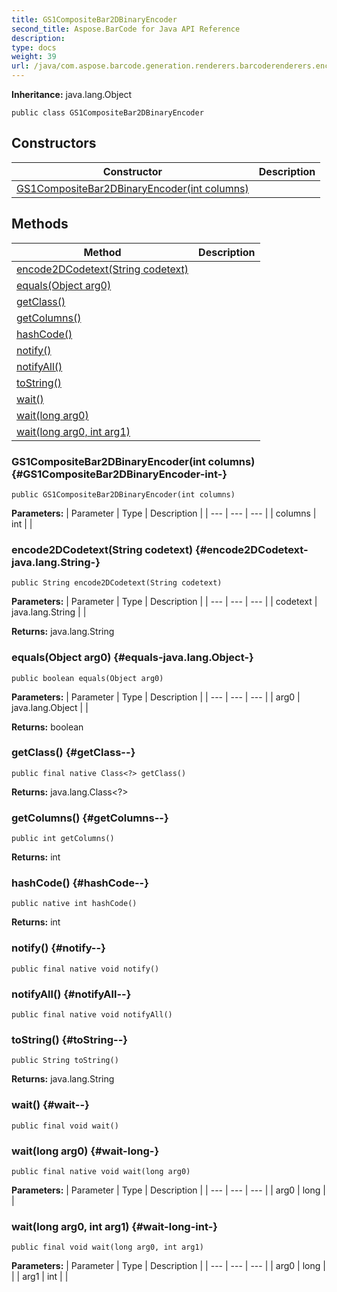```yaml
---
title: GS1CompositeBar2DBinaryEncoder
second_title: Aspose.BarCode for Java API Reference
description: 
type: docs
weight: 39
url: /java/com.aspose.barcode.generation.renderers.barcoderenderers.encoders/gs1compositebar2dbinaryencoder/
---
```

**Inheritance:**
java.lang.Object
```
public class GS1CompositeBar2DBinaryEncoder
```
## Constructors

| Constructor | Description |
| --- | --- |
| [GS1CompositeBar2DBinaryEncoder(int columns)](#GS1CompositeBar2DBinaryEncoder-int-) |  |
## Methods

| Method | Description |
| --- | --- |
| [encode2DCodetext(String codetext)](#encode2DCodetext-java.lang.String-) |  |
| [equals(Object arg0)](#equals-java.lang.Object-) |  |
| [getClass()](#getClass--) |  |
| [getColumns()](#getColumns--) |  |
| [hashCode()](#hashCode--) |  |
| [notify()](#notify--) |  |
| [notifyAll()](#notifyAll--) |  |
| [toString()](#toString--) |  |
| [wait()](#wait--) |  |
| [wait(long arg0)](#wait-long-) |  |
| [wait(long arg0, int arg1)](#wait-long-int-) |  |
### GS1CompositeBar2DBinaryEncoder(int columns) {#GS1CompositeBar2DBinaryEncoder-int-}
```
public GS1CompositeBar2DBinaryEncoder(int columns)
```


**Parameters:**
| Parameter | Type | Description |
| --- | --- | --- |
| columns | int |  |

### encode2DCodetext(String codetext) {#encode2DCodetext-java.lang.String-}
```
public String encode2DCodetext(String codetext)
```




**Parameters:**
| Parameter | Type | Description |
| --- | --- | --- |
| codetext | java.lang.String |  |

**Returns:**
java.lang.String
### equals(Object arg0) {#equals-java.lang.Object-}
```
public boolean equals(Object arg0)
```




**Parameters:**
| Parameter | Type | Description |
| --- | --- | --- |
| arg0 | java.lang.Object |  |

**Returns:**
boolean
### getClass() {#getClass--}
```
public final native Class<?> getClass()
```




**Returns:**
java.lang.Class<?>
### getColumns() {#getColumns--}
```
public int getColumns()
```




**Returns:**
int
### hashCode() {#hashCode--}
```
public native int hashCode()
```




**Returns:**
int
### notify() {#notify--}
```
public final native void notify()
```




### notifyAll() {#notifyAll--}
```
public final native void notifyAll()
```




### toString() {#toString--}
```
public String toString()
```




**Returns:**
java.lang.String
### wait() {#wait--}
```
public final void wait()
```




### wait(long arg0) {#wait-long-}
```
public final native void wait(long arg0)
```




**Parameters:**
| Parameter | Type | Description |
| --- | --- | --- |
| arg0 | long |  |

### wait(long arg0, int arg1) {#wait-long-int-}
```
public final void wait(long arg0, int arg1)
```




**Parameters:**
| Parameter | Type | Description |
| --- | --- | --- |
| arg0 | long |  |
| arg1 | int |  |

